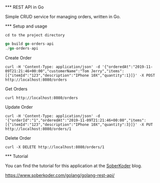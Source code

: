 *** REST API in Go

Simple CRUD service for managing orders, written in Go.


*** Setup and usage
```
cd to the project directory
```

```go
go build go-orders-api
./go-orders-api
```


Create Order
```shell
curl -H 'Content-Type: application/json' -d '{"orderedAt":"2019-11-09T21:21:46+00:00","customerName":"Tom Jerry","items":[{"itemId":"123","description":"IPhone 10X","quantity":1}]}' -X POST http://localhost:8080/orders
```

Get Orders
```shell
curl http://localhost:8080/orders
```

Update Order
```shell
curl -H 'Content-Type: application/json' -d '{"orderId":"1","orderedAt":"2019-11-09T21:21:46+00:00","items":[{"itemId":"123","description":"IPhone 10X","quantity":3}]}' -X PUT http://localhost:8080/orders/1
```

Delete Order
```shell
curl -X DELETE http://localhost:8080/orders/1
```

*** Tutorial

You can find the tutorial for this application at the [SoberKoder](https://www.soberkoder.com/) blog.

https://www.soberkoder.com/golang/golang-rest-api/
